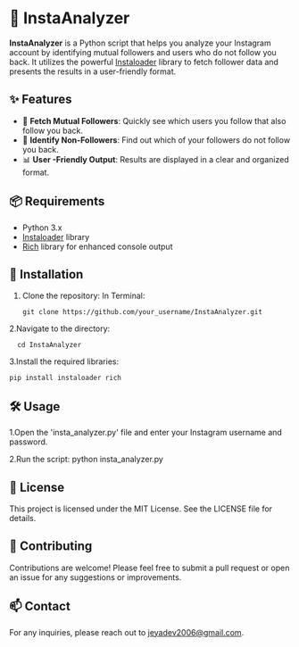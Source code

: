 # 📸 InstaAnalyzer

**InstaAnalyzer** is a Python script that helps you analyze your Instagram account by identifying mutual followers and users who do not follow you back. It utilizes the powerful [Instaloader](https://instaloader.github.io/) library to fetch follower data and presents the results in a user-friendly format. 

## ✨ Features

- 🔗 **Fetch Mutual Followers**: Quickly see which users you follow that also follow you back.
- 👥 **Identify Non-Followers**: Find out which of your followers do not follow you back.
- 📊 **User -Friendly Output**: Results are displayed in a clear and organized format.

## 📦 Requirements

- Python 3.x
- [Instaloader](https://instaloader.github.io/) library
- [Rich](https://rich.readthedocs.io/en/stable/) library for enhanced console output

## 🚀 Installation

1. Clone the repository:
   In Terminal:

       git clone https://github.com/your_username/InstaAnalyzer.git

2.Navigate to the directory:
   
      cd InstaAnalyzer

3.Install the required libraries:
    
    pip install instaloader rich

## 🛠️ Usage

1.Open the 'insta_analyzer.py' file and enter your Instagram username and password.

2.Run the script:
python insta_analyzer.py

## 📄 License
This project is licensed under the MIT License. See the LICENSE file for details.

## 🤝 Contributing

Contributions are welcome! Please feel free to submit a pull request or open an issue for any suggestions or improvements.

## 📫 Contact

For any inquiries, please reach out to jeyadev2006@gmail.com.
